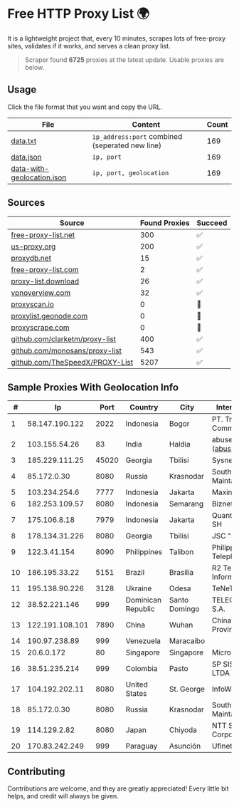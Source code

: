 
# Free HTTP Proxy List 🌍

It is a lightweight project that, every 10 minutes, scrapes lots of free-proxy sites, validates if it works, and serves a clean proxy list.


> Scraper found **6725** proxies at the latest update. Usable proxies are below.

## Usage

Click the file format that you want and copy the URL.


|File|Content|Count|
|----|-------|-----|
|[data.txt](https://raw.githubusercontent.com/themiralay/Proxy-List-World/master/data.txt)|`ip_address:port` combined (seperated new line)|169|
|[data.json](https://raw.githubusercontent.com/themiralay/Proxy-List-World/master/data.json)|`ip, port`|169|
|[data-with-geolocation.json](https://raw.githubusercontent.com/themiralay/Proxy-List-World/master/data-with-geolocation.json)|`ip, port, geolocation`|169|

## Sources

|Source|Found Proxies|Succeed|
|------|-------------|-------|
|[free-proxy-list.net](https://free-proxy-list.net)|300|✅|
|[us-proxy.org](https://www.us-proxy.org)|200|✅|
|[proxydb.net](http://proxydb.net)|15|✅|
|[free-proxy-list.com](https://free-proxy-list.com/?page=&port=&type%5B%5D=http&type%5B%5D=https&up_time=0&search=Search)|2|✅|
|[proxy-list.download](https://www.proxy-list.download/HTTP)|26|✅|
|[vpnoverview.com](https://vpnoverview.com/privacy/anonymous-browsing/free-proxy-servers)|32|✅|
|[proxyscan.io](https://www.proxyscan.io)|0|🚫|
|[proxylist.geonode.com](https://proxylist.geonode.com/api/proxy-list?limit=300&page=1&sort_by=lastChecked&sort_type=desc&protocols=http,https)|0|🚫|
|[proxyscrape.com](https://api.proxyscrape.com/v2/?request=displayproxies&protocol=http&timeout=10000&country=all&ssl=all&anonymity=all)|0|🚫|
|[github.com/clarketm/proxy-list](https://raw.githubusercontent.com/clarketm/proxy-list/master/proxy-list-raw.txt)|400|✅|
|[github.com/monosans/proxy-list](https://raw.githubusercontent.com/monosans/proxy-list/main/proxies/http.txt)|543|✅|
|[github.com/TheSpeedX/PROXY-List](https://raw.githubusercontent.com/TheSpeedX/PROXY-List/master/http.txt)|5207|✅|


## Sample Proxies With Geolocation Info

|#|Ip|Port|Country|City|Internet Service Provider|
|-|--|----|-------|----|-------------------------|
|1|58.147.190.122|2022|Indonesia|Bogor|PT. Transhybrid Communication|
|2|103.155.54.26|83|India|Haldia|abuse-mailbox: (abuse@pegasuswave.com)|
|3|185.229.111.25|45020|Georgia|Tbilisi|Sysnet LLC|
|4|85.172.0.30|8080|Russia|Krasnodar|Southen Telecommunication Maintainer|
|5|103.234.254.6|7777|Indonesia|Jakarta|Maxindo|
|6|182.253.109.57|8080|Indonesia|Semarang|Biznet Metronet|
|7|175.106.8.18|7979|Indonesia|Jakarta|Quantum Dist POP KBJ PS-SH|
|8|178.134.31.226|8080|Georgia|Tbilisi|JSC "Silknet"|
|9|122.3.41.154|8090|Philippines|Talibon|Philippine Long Distance Telephone Co.|
|10|186.195.33.22|5151|Brazil|Brasília|R2 Telecom Com. Prod. Inform. Ltda|
|11|195.138.90.226|3128|Ukraine|Odesa|TeNeT Networking Centre|
|12|38.52.221.146|999|Dominican Republic|Santo Domingo|TELECABLE DOMINICANO, S.A.|
|13|122.191.108.101|7890|China|Wuhan|China Unicom Hubei Province Network|
|14|190.97.238.89|999|Venezuela|Maracaibo||
|15|20.6.0.172|80|Singapore|Singapore|Microsoft Corporation|
|16|38.51.235.214|999|Colombia|Pasto|SP SISTEMAS PALACIOS LTDA|
|17|104.192.202.11|8080|United States|St. George|InfoWest|
|18|85.172.0.30|8080|Russia|Krasnodar|Southen Telecommunication Maintainer|
|19|114.129.2.82|8080|Japan|Chiyoda|NTT SmartConnect Corporation|
|20|170.83.242.249|999|Paraguay|Asunción|Ufinet Panama S.A.|



## Contributing

Contributions are welcome, and they are greatly appreciated! Every
little bit helps, and credit will always be given.

